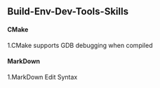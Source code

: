 ## Build-Env-Dev-Tools-Skills

#### CMake

1.CMake supports GDB debugging when compiled

#### MarkDown

1.MarkDown Edit Syntax
